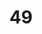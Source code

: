 ---
title: "49"
imageurl: "https://imgs1.thamizhnation.org/assets/49.webp"
dwnurl: "https://imgs1.thamizhnation.org/img/49.jpg"
tags: ['thalaivar']
---